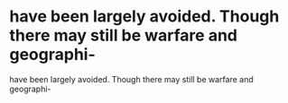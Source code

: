 # have been largely avoided. Though there may still be warfare and geographi-

have been largely avoided. Though there may still be warfare and geographi-